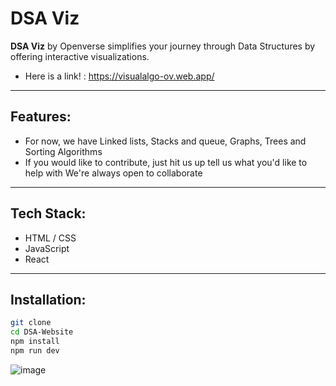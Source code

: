 # DSA Viz

**DSA Viz** by Openverse simplifies your journey through Data Structures by offering interactive visualizations.
- Here is a link! : https://visualalgo-ov.web.app/

---

## Features:
- For now, we have Linked lists, Stacks and queue, Graphs, Trees and Sorting Algorithms
- If you would like to contribute, just hit us up tell us what you'd like to help with We're always open to collaborate


---
## Tech Stack:
- HTML / CSS
- JavaScript
- React

---
## Installation:

```bash
git clone 
cd DSA-Website
npm install
npm run dev
```

![image](https://github.com/user-attachments/assets/73a73d85-ccc3-445b-94c7-44701059311f)


